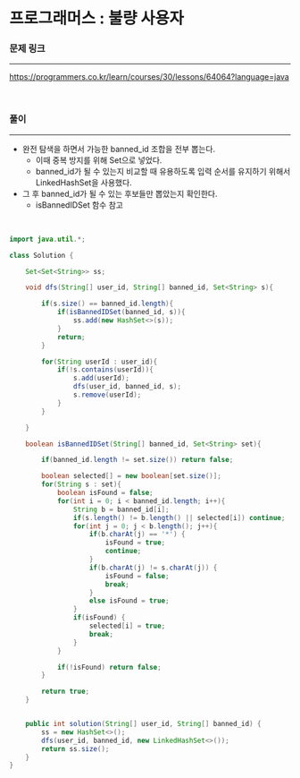프로그래머스 : 불량 사용자
===
### 문제 링크
---
https://programmers.co.kr/learn/courses/30/lessons/64064?language=java

<br>

### 풀이
---

- 완전 탐색을 하면서 가능한 banned_id 조합을 전부 뽑는다.
  - 이때 중복 방지를 위해 Set으로 넣었다.
  - banned_id가 될 수 있는지 비교할 때 유용하도록 입력 순서를 유지하기 위해서 LinkedHashSet을 사용했다.
- 그 후 banned_id가 될 수 있는 후보들만 뽑았는지 확인한다.
  - isBannedIDSet 함수 참고

<br>

```java
import java.util.*;

class Solution {

    Set<Set<String>> ss;

    void dfs(String[] user_id, String[] banned_id, Set<String> s){

        if(s.size() == banned_id.length){
            if(isBannedIDSet(banned_id, s)){
                ss.add(new HashSet<>(s));       
            }
            return;
        }

        for(String userId : user_id){
            if(!s.contains(userId)){
                s.add(userId);
                dfs(user_id, banned_id, s);
                s.remove(userId);
            }
        }

    }

    boolean isBannedIDSet(String[] banned_id, Set<String> set){

        if(banned_id.length != set.size()) return false;

        boolean selected[] = new boolean[set.size()];
        for(String s : set){
            boolean isFound = false;
            for(int i = 0; i < banned_id.length; i++){
                String b = banned_id[i];
                if(s.length() != b.length() || selected[i]) continue;
                for(int j = 0; j < b.length(); j++){
                    if(b.charAt(j) == '*') {
                        isFound = true;
                        continue;
                    }
                    if(b.charAt(j) != s.charAt(j)) {
                        isFound = false;
                        break;
                    }
                    else isFound = true;
                }
                if(isFound) {
                    selected[i] = true;
                    break;
                }
            }

            if(!isFound) return false;
        }

        return true;
    }


    public int solution(String[] user_id, String[] banned_id) {  
        ss = new HashSet<>();
        dfs(user_id, banned_id, new LinkedHashSet<>());
        return ss.size();
    }
}
```
